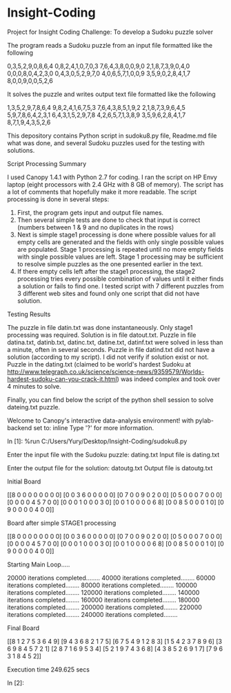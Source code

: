 Insight-Coding
==============
Project for Insight Coding Challenge: To develop a Sudoku puzzle solver

The program reads a Sudoku puzzle from an input file formatted like the following

0,3,5,2,9,0,8,6,4
0,8,2,4,1,0,7,0,3
7,6,4,3,8,0,0,9,0
2,1,8,7,3,9,0,4,0
0,0,0,8,0,4,2,3,0
0,4,3,0,5,2,9,7,0
4,0,6,5,7,1,0,0,9
3,5,9,0,2,8,4,1,7
8,0,0,9,0,0,5,2,6

It solves the puzzle and writes output text file formatted like the following

1,3,5,2,9,7,8,6,4
9,8,2,4,1,6,7,5,3
7,6,4,3,8,5,1,9,2
2,1,8,7,3,9,6,4,5
5,9,7,8,6,4,2,3,1
6,4,3,1,5,2,9,7,8
4,2,6,5,7,1,3,8,9
3,5,9,6,2,8,4,1,7
8,7,1,9,4,3,5,2,6

This depository contains Python script in sudoku8.py file, Readme.md file what was done, and several Sudoku puzzles used for the testing with solutions.

Script Processing Summary

I used Canopy 1.4.1 with Python 2.7 for coding. I ran the script on HP Envy laptop (eight processors with 2.4 GHz with 8 GB of memory). The script has a lot of comments that hopefully make it more readable. The script processing is done in several steps: 

1. First, the program gets input and output file names.
2. Then several simple tests are done to check that input is correct (numbers between 1 & 9 and no duplicates in the rows)
3. Next is simple stage1 processing is done where possible values for all empty cells are generated and the fields with only single possible values are populated. Stage 1 processing is repeated until no more empty fields with single possible values are left. Stage 1 processing may be sufficient to resolve simple puzzles as the one presented earlier in the text.
4. If there empty cells left after the stage1 processing, the stage2 processing tries every possible combination of values until it either finds a solution or fails to find one. I tested script with 7 different puzzles from 3 different web sites and found only one script that did not have solution.

Testing Results

The puzzle in file datin.txt was done instantaneously. Only stage1 processing was required. Solution is in file datout.txt.
Puzzle in file datina.txt, datinb.txt, datinc.txt, datine.txt, datinf.txt were solved in less than a minute, often in several seconds. 
Puzzle in file datind.txt did not have a solution (according to my script). I did not verify if solution exist or not.
Puzzle in the dating.txt (claimed to be world's hardest Sudoku at http://www.telegraph.co.uk/science/science-news/9359579/Worlds-hardest-sudoku-can-you-crack-it.html) was indeed complex and took over 4 minutes to solve.

Finally, you can find below the script of the python shell session to solve dateing.txt puzzle.

Welcome to Canopy's interactive data-analysis environment!
 with pylab-backend set to: inline
Type '?' for more information.

In [1]: %run C:/Users/Yury/Desktop/Insight-Coding/sudoku8.py

Enter the input file with the Sudoku puzzle: dating.txt
Input file is dating.txt

Enter the output file for the solution: datoutg.txt
Output file is datoutg.txt

Initial Board

[[8 0 0 0 0 0 0 0 0]
 [0 0 3 6 0 0 0 0 0]
 [0 7 0 0 9 0 2 0 0]
 [0 5 0 0 0 7 0 0 0]
 [0 0 0 0 4 5 7 0 0]
 [0 0 0 1 0 0 0 3 0]
 [0 0 1 0 0 0 0 6 8]
 [0 0 8 5 0 0 0 1 0]
 [0 9 0 0 0 0 4 0 0]]

Board after simple STAGE1 processing

[[8 0 0 0 0 0 0 0 0]
 [0 0 3 6 0 0 0 0 0]
 [0 7 0 0 9 0 2 0 0]
 [0 5 0 0 0 7 0 0 0]
 [0 0 0 0 4 5 7 0 0]
 [0 0 0 1 0 0 0 3 0]
 [0 0 1 0 0 0 0 6 8]
 [0 0 8 5 0 0 0 1 0]
 [0 9 0 0 0 0 4 0 0]]

Starting Main Loop.....

20000  iterations completed........
40000  iterations completed........
60000  iterations completed........
80000  iterations completed........
100000  iterations completed........
120000  iterations completed........
140000  iterations completed........
160000  iterations completed........
180000  iterations completed........
200000  iterations completed........
220000  iterations completed........
240000  iterations completed........

Final Board

[[8 1 2 7 5 3 6 4 9]
 [9 4 3 6 8 2 1 7 5]
 [6 7 5 4 9 1 2 8 3]
 [1 5 4 2 3 7 8 9 6]
 [3 6 9 8 4 5 7 2 1]
 [2 8 7 1 6 9 5 3 4]
 [5 2 1 9 7 4 3 6 8]
 [4 3 8 5 2 6 9 1 7]
 [7 9 6 3 1 8 4 5 2]]


Execution time 249.625 secs

In [2]: 
